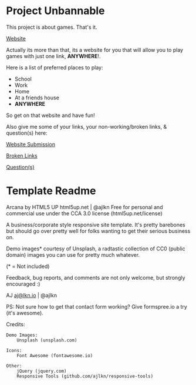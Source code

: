 # Project Unbannable

This project is about games.
That's it.

[Website](https://pbitminecraft.github.io/Project-Unbannable/)



Actually its more than that, its a  website for you that will allow you to play games with just one link, **ANYWHERE**!.

Here is a list of preferred places to play:
- School
- Work
- Home
- At a friends house
- **ANYWHERE**

So get on that website and have fun!

Also give me some of your links, your non-working/broken links, &amp; question(s) here:

[Website Submission](https://forms.gle/tFvQAzZTvuNmbt8F7)

[Broken Links](https://forms.gle/bqytHCgZoBAoGGu27)

[Question(s)](https://forms.gle/4BjESarurh43eR1UA)








# Template Readme






Arcana by HTML5 UP
html5up.net | @ajlkn
Free for personal and commercial use under the CCA 3.0 license (html5up.net/license)


A business/corporate style responsive site template. It's pretty barebones but should
go over pretty well for folks wanting to get their serious business on.

Demo images* courtesy of Unsplash, a radtastic collection of CC0 (public domain) images
you can use for pretty much whatever.

(* = Not included)

Feedback, bug reports, and comments are not only welcome, but strongly encouraged :)

AJ
aj@lkn.io | @ajlkn

PS: Not sure how to get that contact form working? Give formspree.io a try (it's awesome).


Credits:

	Demo Images:
		Unsplash (unsplash.com)

	Icons:
		Font Awesome (fontawesome.io)

	Other:
		jQuery (jquery.com)
		Responsive Tools (github.com/ajlkn/responsive-tools)